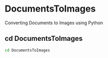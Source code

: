 # DocumentsToImages

Converting Documents to Images using Python

## cd DocumentsToImages

```bash
cd DocumentsToImages
```
